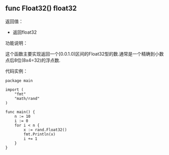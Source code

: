 ## func Float32() float32

返回值：

- 返回float32

功能说明：


这个函数主要实现返回一个[0.0.1.0)区间的Float32型的数.通常是一个精确到小数点后8位(8x4=32)的浮点数.


代码实例：

	package main

	import (
		"fmt"
		"math/rand"
	)

	func main() {
		n := 10
		i := 0
		for i < n {
			x := rand.Float32()
			fmt.Println(x)
			i += 1
		}
	}






